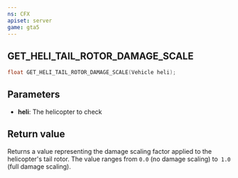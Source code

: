 ```yaml
---
ns: CFX
apiset: server
game: gta5
---
```

## GET_HELI_TAIL_ROTOR_DAMAGE_SCALE

```c
float GET_HELI_TAIL_ROTOR_DAMAGE_SCALE(Vehicle heli);
```

## Parameters
* **heli**: The helicopter to check

## Return value
Returns a value representing the damage scaling factor applied to the helicopter's tail rotor. The value ranges from `0.0` (no damage scaling) to` 1.0` (full damage scaling).
